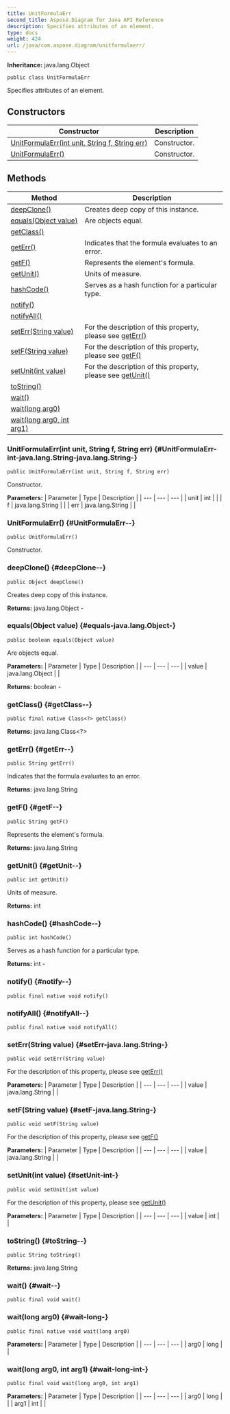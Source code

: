 ```yaml
---
title: UnitFormulaErr
second_title: Aspose.Diagram for Java API Reference
description: Specifies attributes of an element.
type: docs
weight: 424
url: /java/com.aspose.diagram/unitformulaerr/
---
```


**Inheritance:**
java.lang.Object
```
public class UnitFormulaErr
```

Specifies attributes of an element.
## Constructors

| Constructor | Description |
| --- | --- |
| [UnitFormulaErr(int unit, String f, String err)](#UnitFormulaErr-int-java.lang.String-java.lang.String-) | Constructor. |
| [UnitFormulaErr()](#UnitFormulaErr--) | Constructor. |
## Methods

| Method | Description |
| --- | --- |
| [deepClone()](#deepClone--) | Creates deep copy of this instance. |
| [equals(Object value)](#equals-java.lang.Object-) | Are objects equal. |
| [getClass()](#getClass--) |  |
| [getErr()](#getErr--) | Indicates that the formula evaluates to an error. |
| [getF()](#getF--) | Represents the element's formula. |
| [getUnit()](#getUnit--) | Units of measure. |
| [hashCode()](#hashCode--) | Serves as a hash function for a particular type. |
| [notify()](#notify--) |  |
| [notifyAll()](#notifyAll--) |  |
| [setErr(String value)](#setErr-java.lang.String-) | For the description of this property, please see [getErr()](../../com.aspose.diagram/unitformulaerr\#getErr--) |
| [setF(String value)](#setF-java.lang.String-) | For the description of this property, please see [getF()](../../com.aspose.diagram/unitformulaerr\#getF--) |
| [setUnit(int value)](#setUnit-int-) | For the description of this property, please see [getUnit()](../../com.aspose.diagram/unitformulaerr\#getUnit--) |
| [toString()](#toString--) |  |
| [wait()](#wait--) |  |
| [wait(long arg0)](#wait-long-) |  |
| [wait(long arg0, int arg1)](#wait-long-int-) |  |
### UnitFormulaErr(int unit, String f, String err) {#UnitFormulaErr-int-java.lang.String-java.lang.String-}
```
public UnitFormulaErr(int unit, String f, String err)
```


Constructor.

**Parameters:**
| Parameter | Type | Description |
| --- | --- | --- |
| unit | int |  |
| f | java.lang.String |  |
| err | java.lang.String |  |

### UnitFormulaErr() {#UnitFormulaErr--}
```
public UnitFormulaErr()
```


Constructor.

### deepClone() {#deepClone--}
```
public Object deepClone()
```


Creates deep copy of this instance.

**Returns:**
java.lang.Object - 
### equals(Object value) {#equals-java.lang.Object-}
```
public boolean equals(Object value)
```


Are objects equal.

**Parameters:**
| Parameter | Type | Description |
| --- | --- | --- |
| value | java.lang.Object |  |

**Returns:**
boolean - 
### getClass() {#getClass--}
```
public final native Class<?> getClass()
```




**Returns:**
java.lang.Class<?>
### getErr() {#getErr--}
```
public String getErr()
```


Indicates that the formula evaluates to an error.

**Returns:**
java.lang.String
### getF() {#getF--}
```
public String getF()
```


Represents the element's formula.

**Returns:**
java.lang.String
### getUnit() {#getUnit--}
```
public int getUnit()
```


Units of measure.

**Returns:**
int
### hashCode() {#hashCode--}
```
public int hashCode()
```


Serves as a hash function for a particular type.

**Returns:**
int - 
### notify() {#notify--}
```
public final native void notify()
```




### notifyAll() {#notifyAll--}
```
public final native void notifyAll()
```




### setErr(String value) {#setErr-java.lang.String-}
```
public void setErr(String value)
```


For the description of this property, please see [getErr()](../../com.aspose.diagram/unitformulaerr\#getErr--)

**Parameters:**
| Parameter | Type | Description |
| --- | --- | --- |
| value | java.lang.String |  |

### setF(String value) {#setF-java.lang.String-}
```
public void setF(String value)
```


For the description of this property, please see [getF()](../../com.aspose.diagram/unitformulaerr\#getF--)

**Parameters:**
| Parameter | Type | Description |
| --- | --- | --- |
| value | java.lang.String |  |

### setUnit(int value) {#setUnit-int-}
```
public void setUnit(int value)
```


For the description of this property, please see [getUnit()](../../com.aspose.diagram/unitformulaerr\#getUnit--)

**Parameters:**
| Parameter | Type | Description |
| --- | --- | --- |
| value | int |  |

### toString() {#toString--}
```
public String toString()
```




**Returns:**
java.lang.String
### wait() {#wait--}
```
public final void wait()
```




### wait(long arg0) {#wait-long-}
```
public final native void wait(long arg0)
```




**Parameters:**
| Parameter | Type | Description |
| --- | --- | --- |
| arg0 | long |  |

### wait(long arg0, int arg1) {#wait-long-int-}
```
public final void wait(long arg0, int arg1)
```




**Parameters:**
| Parameter | Type | Description |
| --- | --- | --- |
| arg0 | long |  |
| arg1 | int |  |

